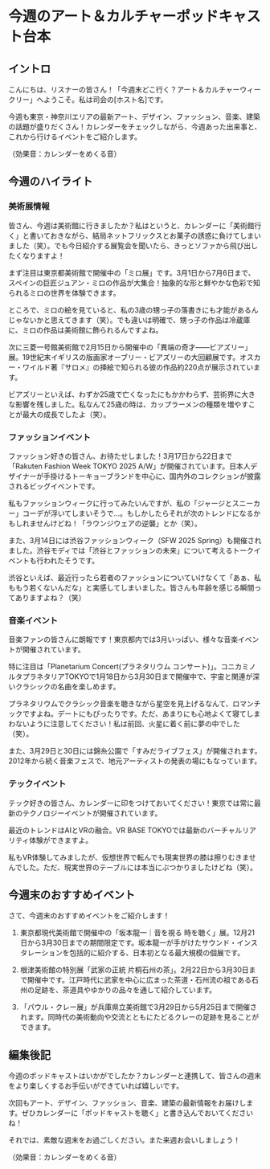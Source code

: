 # 今週のアート＆カルチャーポッドキャスト台本

## イントロ

こんにちは、リスナーの皆さん！「今週末どこ行く？アート＆カルチャーウィークリー」へようこそ。私は司会の[ホスト名]です。

今週も東京・神奈川エリアの最新アート、デザイン、ファッション、音楽、建築の話題が盛りだくさん！カレンダーをチェックしながら、今週あった出来事と、これから行けるイベントをご紹介します。

（効果音：カレンダーをめくる音）

## 今週のハイライト

### 美術展情報

皆さん、今週は美術館に行きましたか？私はというと、カレンダーに「美術館行く」と書いておきながら、結局ネットフリックスとお菓子の誘惑に負けてしまいました（笑）。でも今日紹介する展覧会を聞いたら、きっとソファから飛び出したくなりますよ！

まず注目は東京都美術館で開催中の「ミロ展」です。3月1日から7月6日まで、スペインの巨匠ジュアン・ミロの作品が大集合！抽象的な形と鮮やかな色彩で知られるミロの世界を体験できます。

ところで、ミロの絵を見ていると、私の3歳の甥っ子の落書きにも才能があるんじゃないかと思えてきます（笑）。でも違いは明確で、甥っ子の作品は冷蔵庫に、ミロの作品は美術館に飾られるんですよね。

次に三菱一号館美術館で2月15日から開催中の「異端の奇才——ビアズリー」展。19世紀末イギリスの版画家オーブリー・ビアズリーの大回顧展です。オスカー・ワイルド著『サロメ』の挿絵で知られる彼の作品約220点が展示されています。

ビアズリーといえば、わずか25歳で亡くなったにもかかわらず、芸術界に大きな影響を残しました。私なんて25歳の時は、カップラーメンの種類を増やすことが最大の成長でしたよ（笑）。

### ファッションイベント

ファッション好きの皆さん、お待たせしました！3月17日から22日まで「Rakuten Fashion Week TOKYO 2025 A/W」が開催されています。日本人デザイナーが手掛けるトーキョーブランドを中心に、国内外のコレクションが披露されるビッグイベントです。

私もファッションウィークに行ってみたいんですが、私の「ジャージとスニーカー」コーデが浮いてしまいそうで...。もしかしたらそれが次のトレンドになるかもしれませんけどね！「ラウンジウェアの逆襲」とか（笑）。

また、3月14日には渋谷ファッションウィーク（SFW 2025 Spring）も開催されました。渋谷モディでは「渋谷とファッションの未来」について考えるトークイベントも行われたそうです。

渋谷といえば、最近行ったら若者のファッションについていけなくて「あぁ、私ももう若くないんだな」と実感してしまいました。皆さんも年齢を感じる瞬間ってありますよね？（笑）

### 音楽イベント

音楽ファンの皆さんに朗報です！東京都内では3月いっぱい、様々な音楽イベントが開催されています。

特に注目は「Planetarium Concert(プラネタリウム コンサート)」。コニカミノルタプラネタリアTOKYOで1月18日から3月30日まで開催中で、宇宙と関連が深いクラシックの名曲を楽しめます。

プラネタリウムでクラシック音楽を聴きながら星空を見上げるなんて、ロマンチックですよね。デートにもぴったりです。ただ、あまりにも心地よくて寝てしまわないように注意してください！私は前回、火星に着く前に夢の中でした（笑）。

また、3月29日と30日には錦糸公園で「すみだライブフェス」が開催されます。2012年から続く音楽フェスで、地元アーティストの発表の場にもなっています。

### テックイベント

テック好きの皆さん、カレンダーに印をつけておいてください！東京では常に最新のテクノロジーイベントが開催されています。

最近のトレンドはAIとVRの融合。VR BASE TOKYOでは最新のバーチャルリアリティ体験ができますよ。

私もVR体験してみましたが、仮想世界で転んでも現実世界の膝は擦りむきませんでした。ただ、現実世界のテーブルには本当にぶつかりましたけどね（笑）。

## 今週末のおすすめイベント

さて、今週末のおすすめイベントをご紹介します！

1. 東京都現代美術館で開催中の「坂本龍一｜音を視る 時を聴く」展。12月21日から3月30日までの期間限定です。坂本龍一が手がけたサウンド・インスタレーションを包括的に紹介する、日本初となる最大規模の個展です。

2. 根津美術館の特別展「武家の正統 片桐石州の茶」。2月22日から3月30日まで開催中です。江戸時代に武家を中心に広まった茶道・石州流の祖である石州の足跡を、茶道具やゆかりの品々を通して紹介しています。

3. 「パウル・クレー展」が兵庫県立美術館で3月29日から5月25日まで開催されます。同時代の美術動向や交流とともにたどるクレーの足跡を見ることができます。

## 編集後記

今週のポッドキャストはいかがでしたか？カレンダーと連携して、皆さんの週末をより楽しくするお手伝いができていれば嬉しいです。

次回もアート、デザイン、ファッション、音楽、建築の最新情報をお届けします。ぜひカレンダーに「ポッドキャストを聴く」と書き込んでおいてくださいね！

それでは、素敵な週末をお過ごしください。また来週お会いしましょう！

（効果音：カレンダーをめくる音）
